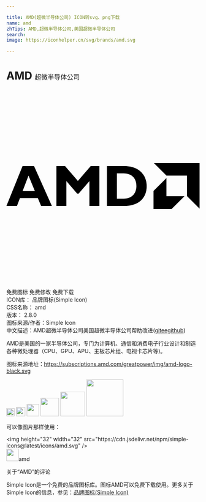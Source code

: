 ```yaml
---

title: AMD(超微半导体公司) ICON转svg、png下载
name: amd
zhTips: AMD,超微半导体公司,美国超微半导体公司
search: 
image: https://iconhelper.cn/svg/brands/amd.svg

---
```


# AMD  <small style="font-size: 60%;font-weight: 100">超微半导体公司</small>

<div id="svg" class="svg-wrap">
<svg xmlns="http://www.w3.org/2000/svg" role="img" viewBox="0 0 24 24"><title>AMD icon</title><path d="M18.324 9.137l1.559 1.56h2.556v2.557L24 14.814V9.137zM2 9.52l-2 4.96h1.309l.37-.982H3.9l.408.982h1.338L3.432 9.52zm4.209 0v4.955h1.238v-3.092l1.338 1.562h.188l1.338-1.556v3.091h1.238V9.52H10.47l-1.592 1.845L7.287 9.52zm6.283 0v4.96h2.057c1.979 0 2.88-1.046 2.88-2.472 0-1.36-.937-2.488-2.747-2.488zm1.237.91h.792c1.17 0 1.63.711 1.63 1.57 0 .728-.372 1.572-1.616 1.572h-.806zm-10.985.273l.791 1.932H2.008zm17.137.307l-1.604 1.603v2.25h2.246l1.604-1.607h-2.246z"/></svg>
</div>
<detail full-name='amd'></detail>

<div class="detail-page">
<p>
<span><span class="badge-success badge">免费图标</span> <span class="badge-success badge">免费修改</span>  <span class="badge-success badge">免费下载</span> </span>
<br/>
<span>
ICON库：
<span class="badge-secondary badge">品牌图标(Simple Icon)</span> 
</span>
<br/>
<span>
CSS名称：
<span class="badge-secondary badge">amd</span> 
</span>

<br/>
<span>
版本：
<span class="badge-secondary badge">2.8.0</span> 
</span>
<br/>
<span>图标来源/作者：<span class="badge-light badge">Simple Icon</span></span> 
<br/>
<span class="zh-detail">中文描述：<span class="badge-primary badge">AMD</span><span class="badge-primary badge">超微半导体公司</span><span class="badge-primary badge">美国超微半导体公司</span><span class="help-link"><span>帮助改进</span>(<a href="https://gitee.com/liuwave/icon-helper/edit/master/json/brands/amd.json" target="_blank" rel="noopener noreferrer">gitee</a><a href="https://github.com/liuwave/icon-helper/edit/master/json/brands/amd.json" target="_blank" rel="noopener noreferrer">github</a></span>)</span><br/>
</p>
</div><div class="description description alert alert-light"><p>AMD是美国的一家半导体公司，专门为计算机、通信和消费电子行业设计和制造各种微处理器（CPU、GPU、APU、主板芯片组、电视卡芯片等)。</p><p>图标来源地址：<a href="https://subscriptions.amd.com/greatpower/img/amd-logo-black.svg" target="_blank" rel="noopener noreferrer">https://subscriptions.amd.com/greatpower/img/amd-logo-black.svg</a></p></div>
<div class="alert alert-dark">
<img height="21" width="21" src="https://cdn.jsdelivr.net/npm/simple-icons@latest/icons/amd.svg" />
<img height="24" width="24" src="https://cdn.jsdelivr.net/npm/simple-icons@latest/icons/amd.svg" />
<img height="32" width="32" src="https://cdn.jsdelivr.net/npm/simple-icons@latest/icons/amd.svg" />
<img height="48" width="48" src="https://cdn.jsdelivr.net/npm/simple-icons@latest/icons/amd.svg" />
<img height="64" width="64" src="https://cdn.jsdelivr.net/npm/simple-icons@latest/icons/amd.svg" />
<img height="96" width="96" src="https://cdn.jsdelivr.net/npm/simple-icons@latest/icons/amd.svg" />

</div>
<div>
  <p>可以像图片那样使用：    
  </p>
  <div class="alert alert-primary" style="font-size: 14px">
    &lt;img height="32" width="32" src="https://cdn.jsdelivr.net/npm/simple-icons@latest/icons/amd.svg" /&gt;
    <copy-btn content='<img height="32" width="32" src="https://cdn.jsdelivr.net/npm/simple-icons@latest/icons/amd.svg" />'></copy-btn>
  </div>
  <div class="alert alert-secondary">
    <img height="32" width="32" src="https://cdn.jsdelivr.net/npm/simple-icons@latest/icons/amd.svg" />amd
    <copy-btn content="amd" btn-title="复制图标名称"></copy-btn>
  </div>
</div>

<Vssue title="关于“AMD”的评论" >关于“AMD”的评论</Vssue>


<div><p>Simple Icon是一个免费的品牌图标库。图标AMD可以免费下载使用。更多关于  Simple Icon的信息，参见：<a target="_blank" href="https://iconhelper.cn/brands.html">品牌图标(Simple Icon)</a>
</p></div>
